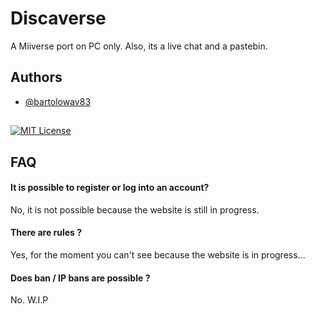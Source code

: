 
# Discaverse

A Miiverse port on PC only. Also, its a live chat and a pastebin.


## Authors

- [@bartolowav83](https://www.github.com/bartolowav83)


## 
[![MIT License](https://img.shields.io/badge/License-MIT-green.svg)](https://choosealicense.com/licenses/mit/)



## FAQ

#### It is possible to register or log into an account?

No, it is not possible because the website is still in progress.

#### There are rules ?

Yes, for the moment you can't see because the website is in progress...

#### Does ban / IP bans are possible ?
No. W.I.P

